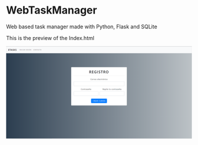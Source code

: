 # WebTaskManager
Web based task manager made with Python, Flask and SQLite

This is the preview of the Index.html

![index_image]

[index_image]: resources/index.png
